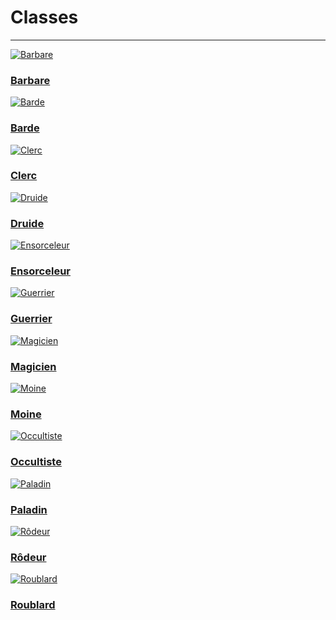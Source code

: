 # Classes <!-- {docsify-ignore} -->

---

<div class="gallery">
  <div class="gallery-item">
    <a href="classes/barbare">
      <img src="_media\classes\pres-barbare.png" alt="Barbare" data-no-zoom>
      <h3>Barbare</h3>
    </a>
  </div>
  <div class="gallery-item">
    <a href="/classes/barde">
      <img src="_media\classes\pres-barde.png" alt="Barde" data-no-zoom>
      <h3>Barde</h3>
    </a>
  </div>
  <div class="gallery-item">
    <a href="/classes/clerc">
      <img src="_media\classes\pres-clerc.png" alt="Clerc" data-no-zoom>
      <h3>Clerc</h3>
    </a>
  </div>
  <div class="gallery-item">
    <a href="/classes/druide">
      <img src="_media\classes\pres-druide.png" alt="Druide" data-no-zoom>
      <h3>Druide</h3>
    </a>
  </div>
  <div class="gallery-item">
    <a href="/classes/ensorceleur">
      <img src="_media\classes\pres-ensorceleur.png" alt="Ensorceleur" data-no-zoom>
      <h3>Ensorceleur</h3>
    </a>
  </div>
  <div class="gallery-item">
    <a href="/classes/guerrier">
      <img src="_media\classes\pres-guerrier.png" alt="Guerrier" data-no-zoom>
      <h3>Guerrier</h3>
    </a>
  </div>
  <div class="gallery-item">
    <a href="/classes/magicien">
      <img src="_media\classes\pres-magicien.png" alt="Magicien" data-no-zoom>
      <h3>Magicien</h3>
    </a>
  </div>
  <div class="gallery-item">
    <a href="/classes/moine">
      <img src="_media\classes\pres-moine.png" alt="Moine" data-no-zoom>
      <h3>Moine</h3>
    </a>
  </div>
  <div class="gallery-item">
    <a href="/classes/occultiste">
      <img src="_media\classes\pres-occultiste.png" alt="Occultiste" data-no-zoom>
      <h3>Occultiste</h3>
    </a>
  </div>
  <div class="gallery-item">
    <a href="/classes/paladin">
      <img src="_media\classes\pres-paladin.png" alt="Paladin" data-no-zoom>
      <h3>Paladin</h3>
    </a>
  </div>
  <div class="gallery-item">
    <a href="/classes/rodeur">
      <img src="_media\classes\pres-rodeur.png" alt="Rôdeur" data-no-zoom>
      <h3>Rôdeur</h3>
    </a>
  </div>
  <div class="gallery-item">
    <a href="/classes/roublard">
      <img src="_media\classes\pres-roublard.png" alt="Roublard" data-no-zoom>
      <h3>Roublard</h3>
    </a>
  </div>
</div>